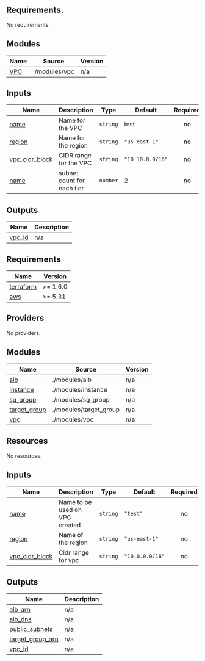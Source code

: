 ﻿## Requirements.

No requirements.



## Modules

| Name | Source | Version |
|------|--------|---------|
| <a name="module_VPC"></a> [VPC](#module\_VPC) | ./modules/vpc | n/a |



## Inputs

| Name | Description | Type | Default | Required |
|------|-------------|------|---------|:--------:|
| <a name="input_name"></a> [name](#input\_name) | Name for the VPC | `string` | test | no |
| <a name="input_region"></a> [region](#input\_region) | Name for the region | `string` | `"us-east-1"` | no |
| <a name="input_vpc_cidr_block"></a> [vpc\_cidr\_block](#input\_vpc\_cidr\_block) | CIDR range for the VPC | `string` | `"10.10.0.0/16"` | no |
| <a name="input_subnet_count"></a> [name](#input\_subnet_count) | subnet count for each tier | `number` | 2 | no |



## Outputs

| Name | Description |
|------|-------------|
| <a name="output_vpc_id"></a> [vpc\_id](#output\_vpc\_id) | n/a |












<!-- BEGIN_TF_DOCS -->
## Requirements

| Name | Version |
|------|---------|
| <a name="requirement_terraform"></a> [terraform](#requirement\_terraform) | >= 1.6.0 |
| <a name="requirement_aws"></a> [aws](#requirement\_aws) | >= 5.31 |

## Providers

No providers.

## Modules

| Name | Source | Version |
|------|--------|---------|
| <a name="module_alb"></a> [alb](#module\_alb) | ./modules/alb | n/a |
| <a name="module_instance"></a> [instance](#module\_instance) | ./modules/instance | n/a |
| <a name="module_sg_group"></a> [sg\_group](#module\_sg\_group) | ./modules/sg_group | n/a |
| <a name="module_target_group"></a> [target\_group](#module\_target\_group) | ./modules/target_group | n/a |
| <a name="module_vpc"></a> [vpc](#module\_vpc) | ./modules/vpc | n/a |

## Resources

No resources.

## Inputs

| Name | Description | Type | Default | Required |
|------|-------------|------|---------|:--------:|
| <a name="input_name"></a> [name](#input\_name) | Name to be used on VPC created | `string` | `"test"` | no |
| <a name="input_region"></a> [region](#input\_region) | Name of the region | `string` | `"us-east-1"` | no |
| <a name="input_vpc_cidr_block"></a> [vpc\_cidr\_block](#input\_vpc\_cidr\_block) | Cidr range for vpc | `string` | `"10.0.0.0/16"` | no |

## Outputs

| Name | Description |
|------|-------------|
| <a name="output_alb_arn"></a> [alb\_arn](#output\_alb\_arn) | n/a |
| <a name="output_alb_dns"></a> [alb\_dns](#output\_alb\_dns) | n/a |
| <a name="output_public_subnets"></a> [public\_subnets](#output\_public\_subnets) | n/a |
| <a name="output_target_group_arn"></a> [target\_group\_arn](#output\_target\_group\_arn) | n/a |
| <a name="output_vpc_id"></a> [vpc\_id](#output\_vpc\_id) | n/a |
<!-- END_TF_DOCS -->
